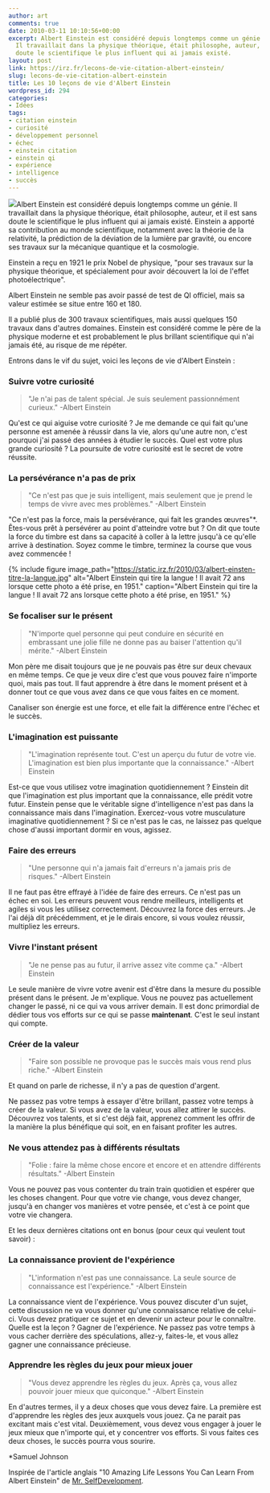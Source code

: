 ```yaml
---
author: art
comments: true
date: 2010-03-11 10:10:56+00:00
excerpt: Albert Einstein est considéré depuis longtemps comme un génie par les gens.
  Il travaillait dans la physique théorique, était philosophe, auteur, il est sans
  doute le scientifique le plus influent qui ai jamais existé.
layout: post
link: https://irz.fr/lecons-de-vie-citation-albert-einstein/
slug: lecons-de-vie-citation-albert-einstein
title: Les 10 leçons de vie d'Albert Einstein
wordpress_id: 294
categories:
- Idées
tags:
- citation einstein
- curiosité
- développement personnel
- échec
- einstein citation
- einstein qi
- expérience
- intelligence
- succès
---
```


![](https://static.irz.fr/2010/03/einstein-242x300.jpg)Albert Einstein est considéré depuis longtemps comme un génie. Il travaillait dans la physique théorique, était philosophe, auteur, et il est sans doute le scientifique le plus influent qui ai jamais existé. Einstein a apporté sa contribution au monde scientifique, notamment avec la théorie de la relativité, la prédiction de la déviation de la lumière par gravité, ou encore ses travaux sur la mécanique quantique et la cosmologie.

Einstein a reçu en 1921 le prix Nobel de physique, "pour ses travaux sur la physique théorique, et spécialement pour avoir découvert la loi de l'effet photoélectrique".

Albert Einstein ne semble pas avoir passé de test de QI officiel, mais sa valeur estimée se situe entre 160 et 180.

Il a publié plus de 300 travaux scientifiques, mais aussi quelques 150 travaux dans d'autres domaines. Einstein est considéré comme le père de la physique moderne et est probablement le plus brillant scientifique qui n'ai jamais été, au risque de me répéter.

Entrons dans le vif du sujet, voici les leçons de vie d'Albert Einstein :



### Suivre votre curiosité





<blockquote>"Je n'ai pas de talent spécial. Je suis seulement passionnément curieux." -Albert Einstein</blockquote>



Qu'est ce qui aiguise votre curiosité ? Je me demande ce qui fait qu'une personne est amenée à réussir dans la vie, alors qu'une autre non, c'est pourquoi j'ai passé des années à étudier le succès. Quel est votre plus grande curiosité ? La poursuite de votre curiosité est le secret de votre réussite.



### La persévérance n'a pas de prix





<blockquote>"Ce n'est pas que je suis intelligent, mais seulement que je prend le temps de vivre avec mes problèmes." -Albert Einstein</blockquote>



"Ce n'est pas la force, mais la persévérance, qui fait les grandes œuvres"*. Êtes-vous prêt à persévérer au point d'atteindre votre but ? On dit que toute la force du timbre est dans sa capacité à coller à la lettre jusqu'à ce qu'elle arrive à destination. Soyez comme le timbre, terminez la course que vous avez commencée !

 {% include figure image_path="https://static.irz.fr/2010/03/albert-einsten-titre-la-langue.jpg" alt="Albert Einstein qui tire la langue ! Il avait 72 ans lorsque cette photo a été prise, en 1951." caption="Albert Einstein qui tire la langue ! Il avait 72 ans lorsque cette photo a été prise, en 1951." %}



### Se focaliser sur le présent





<blockquote>"N'importe quel personne qui peut conduire en sécurité en embrassant une jolie fille ne donne pas au baiser l'attention qu'il mérite." -Albert Einstein</blockquote>



Mon père me disait toujours que je ne pouvais pas être sur deux chevaux en même temps. Ce que je veux dire c'est que vous pouvez faire n'importe quoi, mais pas tout. Il faut apprendre à être dans le moment présent et à donner tout ce que vous avez dans ce que vous faites en ce moment.

Canaliser son énergie est une force, et elle fait la différence entre l'échec et le succès.



### L'imagination est puissante





<blockquote>"L'imagination représente tout. C'est un aperçu du futur de votre vie. L'imagination est bien plus importante que la connaissance." -Albert Einstein</blockquote>



Est-ce que vous utilisez votre imagination quotidiennement ? Einstein dit que l'imagination est plus important que la connaissance, elle prédit votre futur. Einstein pense que le véritable signe d'intelligence n'est pas dans la connaissance mais dans l'imagination. Exercez-vous votre musculature imaginative quotidiennement ? Si ce n'est pas le cas, ne laissez pas quelque chose d'aussi important dormir en vous, agissez.



### Faire des erreurs





<blockquote>"Une personne qui n'a jamais fait d'erreurs n'a jamais pris de risques." -Albert Einstein</blockquote>



Il ne faut pas être effrayé à l'idée de faire des erreurs. Ce n'est pas un échec en soi. Les erreurs peuvent vous rendre meilleurs, intelligents et agiles si vous les utilisez correctement. Découvrez la force des erreurs. Je l'ai déjà dit précédemment, et je le dirais encore, si vous voulez réussir, multipliez les erreurs.



### Vivre l'instant présent





<blockquote>"Je ne pense pas au futur, il arrive assez vite comme ça." -Albert Einstein</blockquote>



Le seule manière de vivre votre avenir est d'être dans la mesure du possible présent dans le présent. Je m'explique. Vous ne pouvez pas actuellement changer le passé, ni ce qui va vous arriver demain. Il est donc primordial de dédier tous vos efforts sur ce qui se passe **maintenant**. C'est le seul instant qui compte.



### Créer de la valeur





<blockquote>"Faire son possible ne provoque pas le succès mais vous rend plus riche." -Albert Einstein</blockquote>



Et quand on parle de richesse, il n'y a pas de question d'argent.

Ne passez pas votre temps à essayer d'être brillant, passez votre temps à créer de la valeur. Si vous avez de la valeur, vous allez attirer le succès. Découvrez vos talents, et si c'est déjà fait, apprenez comment les offrir de la manière la plus bénéfique qui soit, en en faisant profiter les autres.



### Ne vous attendez pas à différents résultats





<blockquote>"Folie : faire la même chose encore et encore et en attendre différents résultats." -Albert Einstein</blockquote>



Vous ne pouvez pas vous contenter du train train quotidien et espérer que les choses changent. Pour que votre vie change, vous devez changer, jusqu'à en changer vos manières et votre pensée, et c'est à ce point que votre vie changera.

Et les deux dernières citations ont en bonus (pour ceux qui veulent tout savoir) :





### La connaissance provient de l'expérience





<blockquote>"L'information n'est pas une connaissance. La seule source de connaissance est l'expérience." -Albert Einstein</blockquote>



La connaissance vient de l'expérience. Vous pouvez discuter d'un sujet, cette discussion ne va vous donner qu'une connaissance relative de celui-ci. Vous devez pratiquer ce sujet et en devenir un acteur pour le connaître. Quelle est la leçon ? Gagner de l'expérience. Ne passez pas votre temps à vous cacher derrière des spéculations, allez-y, faites-le, et vous allez gagner une connaissance précieuse.



### Apprendre les règles du jeux pour mieux jouer





<blockquote>"Vous devez apprendre les règles du jeux. Après ça, vous allez pouvoir jouer mieux que quiconque." -Albert Einstein</blockquote>



En d'autres termes, il y a deux choses que vous devez faire. La première est d'apprendre les règles des jeux auxquels vous jouez. Ça ne parait pas excitant mais c'est vital. Deuxièmement, vous devez vous engager à jouer le jeux mieux que n'importe qui, et y concentrer vos efforts. Si vous faites ces deux choses, le succès pourra vous sourire.

*Samuel Johnson

Inspirée de l'article anglais "10 Amazing Life Lessons You Can Learn From Albert Einstein" de [Mr. SelfDevelopment](http://www.mrselfdevelopment.com/).
